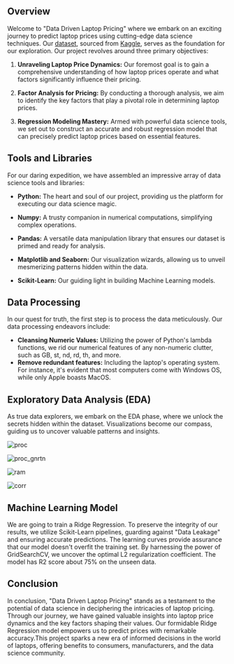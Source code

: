 ## Overview

Welcome to "Data Driven Laptop Pricing" where we embark on an exciting journey to predict laptop prices using cutting-edge data science techniques. Our [dataset](https://www.kaggle.com/datasets/dharmik34/laptop-price-prediction), sourced from [Kaggle](https://www.kaggle.com), serves as the foundation for our exploration. Our project revolves around three primary objectives:

1. **Unraveling Laptop Price Dynamics:** Our foremost goal is to gain a comprehensive understanding of how laptop prices operate and what factors significantly influence their pricing.

2. **Factor Analysis for Pricing:** By conducting a thorough analysis, we aim to identify the key factors that play a pivotal role in determining laptop prices.

3. **Regression Modeling Mastery:** Armed with powerful data science tools, we set out to construct an accurate and robust regression model that can precisely predict laptop prices based on essential features.

## Tools and Libraries

For our daring expedition, we have assembled an impressive array of data science tools and libraries:

- **Python:** The heart and soul of our project, providing us the platform for executing our data science magic.

- **Numpy:** A trusty companion in numerical computations, simplifying complex operations.

- **Pandas:** A versatile data manipulation library that ensures our dataset is primed and ready for analysis.

- **Matplotlib and Seaborn:** Our visualization wizards, allowing us to unveil mesmerizing patterns hidden within the data.

- **Scikit-Learn:** Our guiding light in building Machine Learning models.

## Data Processing

In our quest for truth, the first step is to process the data meticulously. Our data processing endeavors include:

- **Cleansing Numeric Values:** Utilizing the power of Python's lambda functions, we rid our numerical features of any non-numeric clutter, such as GB, st, nd, rd, th, and more.
- **Remove redundant features:** Including the laptop's operating system. For instance, it's evident that most computers come with Windows OS, while only Apple boasts MacOS.

## Exploratory Data Analysis (EDA)

As true data explorers, we embark on the EDA phase, where we unlock the secrets hidden within the dataset. Visualizations become our compass, guiding us to uncover valuable patterns and insights.

![proc](https://github.com/NyAiko/Data-Driven-Laptop-Pricing/assets/105801284/58b80bf4-5646-4ebd-97b5-c3a30f7f6d2e)


![proc_gnrtn](https://github.com/NyAiko/Data-Driven-Laptop-Pricing/assets/105801284/bbed24dc-a041-4856-a620-2e794133f1f6)


![ram](https://github.com/NyAiko/Data-Driven-Laptop-Pricing/assets/105801284/eb715c30-f6d8-415c-9385-0cd97dbed87a)


![corr](https://github.com/NyAiko/Data-Driven-Laptop-Pricing/assets/105801284/c9131a36-82d7-4a8e-88c5-04bddc55f851)


## Machine Learning Model

We are going to train a Ridge Regression. To preserve the integrity of our results, we utilize Scikit-Learn pipelines, guarding against "Data Leakage" and ensuring accurate predictions. The learning curves provide assurance that our model doesn't overfit the training set. By harnessing the power of GridSearchCV, we uncover the optimal L2 regularization coefficient. The model has R2 score about 75% on the unseen data.

## Conclusion

In conclusion, "Data Driven Laptop Pricing" stands as a testament to the potential of data science in deciphering the intricacies of laptop pricing. Through our journey, we have gained valuable insights into laptop price dynamics and the key factors shaping their values. Our formidable Ridge Regression model empowers us to predict prices with remarkable accuracy.This project sparks a new era of informed decisions in the world of laptops, offering benefits to consumers, manufacturers, and the data science community.

